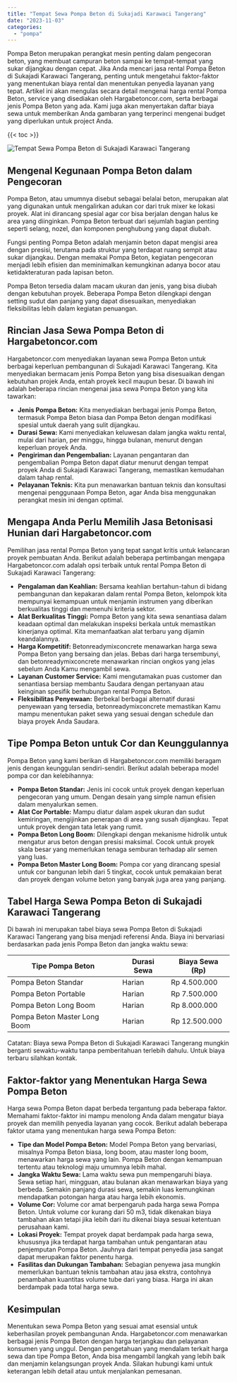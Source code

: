 ```yaml
---
title: "Tempat Sewa Pompa Beton di Sukajadi Karawaci Tangerang"
date: "2023-11-03"
categories: 
  - "pompa"
---
```




Pompa Beton merupakan perangkat mesin penting dalam pengecoran beton, yang membuat campuran beton sampai ke tempat-tempat yang sukar dijangkau dengan cepat. Jika Anda mencari jasa rental Pompa Beton di Sukajadi Karawaci Tangerang, penting untuk mengetahui faktor-faktor yang menentukan biaya rental dan menentukan penyedia layanan yang tepat. Artikel ini akan mengulas secara detail mengenai harga rental Pompa Beton, service yang disediakan oleh Hargabetoncor.com, serta berbagai jenis Pompa Beton yang ada. Kami juga akan menyertakan daftar biaya sewa untuk memberikan Anda gambaran yang terperinci mengenai budget yang diperlukan untuk project Anda.

{{< toc >}}

![Tempat Sewa Pompa Beton di Sukajadi Karawaci Tangerang](https://hargareadymixid.github.io/pompa/concrete-pump%20(15).png)

## Mengenal Kegunaan Pompa Beton dalam Pengecoran

Pompa Beton, atau umumnya disebut sebagai belalai beton, merupakan alat yang digunakan untuk mengalirkan adukan cor dari truk mixer ke lokasi proyek. Alat ini dirancang spesial agar cor bisa berjalan dengan halus ke area yang diinginkan. Pompa Beton terbuat dari sejumlah bagian penting seperti selang, nozel, dan komponen penghubung yang dapat diubah.

Fungsi penting Pompa Beton adalah menjamin beton dapat mengisi area dengan presisi, terutama pada struktur yang terdapat ruang sempit atau sukar dijangkau. Dengan memakai Pompa Beton, kegiatan pengecoran menjadi lebih efisien dan meminimalkan kemungkinan adanya bocor atau ketidakteraturan pada lapisan beton.

Pompa Beton tersedia dalam macam ukuran dan jenis, yang bisa diubah dengan kebutuhan proyek. Beberapa Pompa Beton dilengkapi dengan setting sudut dan panjang yang dapat disesuaikan, menyediakan fleksibilitas lebih dalam kegiatan penuangan.

## Rincian Jasa Sewa Pompa Beton di Hargabetoncor.com

Hargabetoncor.com menyediakan layanan sewa Pompa Beton untuk berbagai keperluan pembangunan di Sukajadi Karawaci Tangerang. Kita menyediakan bermacam jenis Pompa Beton yang bisa disesuaikan dengan kebutuhan projek Anda, entah proyek kecil maupun besar. Di bawah ini adalah beberapa rincian mengenai jasa sewa Pompa Beton yang kita tawarkan:

- **Jenis Pompa Beton:** Kita menyediakan berbagai jenis Pompa Beton, termasuk Pompa Beton biasa dan Pompa Beton dengan modifikasi spesial untuk daerah yang sulit dijangkau.
- **Durasi Sewa:** Kami menyediakan keluwesan dalam jangka waktu rental, mulai dari harian, per minggu, hingga bulanan, menurut dengan keperluan proyek Anda.
- **Pengiriman dan Pengembalian:** Layanan pengantaran dan pengembalian Pompa Beton dapat diatur menurut dengan tempat proyek Anda di Sukajadi Karawaci Tangerang, memastikan kemudahan dalam tahap rental.
- **Pelayanan Teknis:** Kita pun menawarkan bantuan teknis dan konsultasi mengenai penggunaan Pompa Beton, agar Anda bisa menggunakan perangkat mesin ini dengan optimal.

## Mengapa Anda Perlu Memilih Jasa Betonisasi Hunian dari Hargabetoncor.com

Pemilihan jasa rental Pompa Beton yang tepat sangat kritis untuk kelancaran proyek pembuatan Anda. Berikut adalah beberapa pertimbangan mengapa Hargabetoncor.com adalah opsi terbaik untuk rental Pompa Beton di Sukajadi Karawaci Tangerang:

- **Pengalaman dan Keahlian:** Bersama keahlian bertahun-tahun di bidang pembangunan dan kepakaran dalam rental Pompa Beton, kelompok kita mempunyai kemampuan untuk menjamin instrumen yang diberikan berkualitas tinggi dan memenuhi kriteria sektor.
- **Alat Berkualitas Tinggi:** Pompa Beton yang kita sewa senantiasa dalam keadaan optimal dan melakukan inspeksi berkala untuk memastikan kinerjanya optimal. Kita memanfaatkan alat terbaru yang dijamin keandalannya.
- **Harga Kompetitif:** Betonreadymixconcrete menawarkan harga sewa Pompa Beton yang bersaing dan jelas. Bebas dari harga tersembunyi, dan betonreadymixconcrete menawarkan rincian ongkos yang jelas sebelum Anda Kamu mengambil sewa.
- **Layanan Customer Service:** Kami mengutamakan puas customer dan senantiasa bersiap membantu Saudara dengan pertanyaan atau keinginan spesifik berhubungan rental Pompa Beton.
- **Fleksibilitas Penyewaan:** Berbekal berbagai alternatif durasi penyewaan yang tersedia, betonreadymixconcrete memastikan Kamu mampu menentukan paket sewa yang sesuai dengan schedule dan biaya proyek Anda Saudara.

## Tipe Pompa Beton untuk Cor dan Keunggulannya

Pompa Beton yang kami berikan di Hargabetoncor.com memiliki beragam jenis dengan keunggulan sendiri-sendiri. Berikut adalah beberapa model pompa cor dan kelebihannya:

- **Pompa Beton Standar:** Jenis ini cocok untuk proyek dengan keperluan pengecoran yang umum. Dengan desain yang simple namun efisien dalam menyalurkan semen.
- **Alat Cor Portable:** Mampu diatur dalam aspek ukuran dan sudut kemiringan, mengijinkan penerapan di area yang susah dijangkau. Tepat untuk proyek dengan tata letak yang rumit.
- **Pompa Beton Long Boom:** Dilengkapi dengan mekanisme hidrolik untuk mengatur arus beton dengan presisi maksimal. Cocok untuk proyek skala besar yang memerlukan tenaga semburan terhadap alir semen yang luas.
- **Pompa Beton Master Long Boom:** Pompa cor yang dirancang spesial untuk cor bangunan lebih dari 5 tingkat, cocok untuk pemakaian berat dan proyek dengan volume beton yang banyak juga area yang panjang.

## Tabel Harga Sewa Pompa Beton di Sukajadi Karawaci Tangerang

Di bawah ini merupakan tabel biaya sewa Pompa Beton di Sukajadi Karawaci Tangerang yang bisa menjadi referensi Anda. Biaya ini bervariasi berdasarkan pada jenis Pompa Beton dan jangka waktu sewa:

| Tipe Pompa Beton | Durasi Sewa | Biaya Sewa (Rp) |
| --- | --- | --- |
| Pompa Beton Standar | Harian | Rp 4.500.000 |
| Pompa Beton Portable | Harian | Rp 7.500.000 |
| Pompa Beton Long Boom | Harian | Rp 8.000.000 |
| Pompa Beton Master Long Boom | Harian | Rp 12.500.000 |

Catatan: Biaya sewa Pompa Beton di Sukajadi Karawaci Tangerang mungkin berganti sewaktu-waktu tanpa pemberitahuan terlebih dahulu. Untuk biaya terbaru silahkan kontak.

## Faktor-faktor yang Menentukan Harga Sewa Pompa Beton

Harga sewa Pompa Beton dapat berbeda tergantung pada beberapa faktor. Memahami faktor-faktor ini mampu menolong Anda dalam mengatur biaya proyek dan memilih penyedia layanan yang cocok. Berikut adalah beberapa faktor utama yang menentukan harga sewa Pompa Beton:

- **Tipe dan Model Pompa Beton:** Model Pompa Beton yang bervariasi, misalnya Pompa Beton biasa, long boom, atau master long boom, menawarkan harga sewa yang lain. Pompa Beton dengan kemampuan tertentu atau teknologi maju umumnya lebih mahal.
- **Jangka Waktu Sewa:** Lama waktu sewa pun mempengaruhi biaya. Sewa setiap hari, mingguan, atau bulanan akan menawarkan biaya yang berbeda. Semakin panjang durasi sewa, semakin luas kemungkinan mendapatkan potongan harga atau harga lebih ekonomis.
- **Volume Cor:** Volume cor amat berpengaruh pada harga sewa Pompa Beton. Untuk volume cor kurang dari 50 m3, tidak dikenakan biaya tambahan akan tetapi jika lebih dari itu dikenai biaya sesuai ketentuan perusahaan kami.
- **Lokasi Proyek:** Tempat proyek dapat berdampak pada harga sewa, khususnya jika terdapat harga tambahan untuk pengantaran atau penjemputan Pompa Beton. Jauhnya dari tempat penyedia jasa sangat dapat merupakan faktor penentu harga.
- **Fasilitas dan Dukungan Tambahan:** Sebagian penyewa jasa mungkin memerlukan bantuan teknis tambahan atau jasa ekstra, contohnya penambahan kuantitas volume tube dari yang biasa. Harga ini akan berdampak pada total harga sewa.

## Kesimpulan

Menentukan sewa Pompa Beton yang sesuai amat esensial untuk keberhasilan proyek pembangunan Anda. Hargabetoncor.com menawarkan berbagai jenis Pompa Beton dengan harga terjangkau dan pelayanan konsumen yang unggul. Dengan pengetahuan yang mendalam terkait harga sewa dan tipe Pompa Beton, Anda bisa mengambil langkah yang lebih baik dan menjamin kelangsungan proyek Anda. Silakan hubungi kami untuk keterangan lebih detail atau untuk menjalankan pemesanan.
